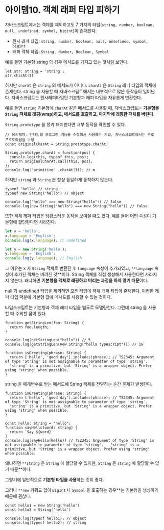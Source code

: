 # 아이템10. 객체 래퍼 타입 피하기

자바스크립트에서는 객체를 제외하고도 7 가지의 타입(`string, number, boolean, null, undefined, symbol, bigint`)이 존재한다.

- 원시 래퍼 타입: `string, number, boolean, null, undefined, symbol, bigint`
- 래퍼 객체 타입: `String, Number, Boolean, Symbol`

예를 들면 기본형 string 의 경우 메서드를 가지고 있는 것처럼 보인다.

```tsx
let str: string = 'string';
str.charAt(3)
```

하지만 `charAt` 은 `string` 의 메서드가 아니다. `charAt` 은 `String` 래퍼 타입의 객체에 존재한다. string 을 사용할 때 자바스크립트에서는 내부적으로 많은 동작들이 일어난다. 자바스크립트는 원시래퍼타입인 기본형과 래퍼 타입을 자유롭게 변환한다.

예를 들면 `string` 기본형에 `charAt` 같은 메서드를 사용할 때, 자바스크립트는 **기본형을 `String` 객체로 래핑(wrap)하고, 메서드를 호출하고, 마지막에 래핑한 객체를 버린다**.

`String.prototype` 을 몽키 패치한다면 내부 동작을 확인할 수 있다.

```tsx
// 몽키패치: 런타임의 프로그램 기능을 수정해서 사용하는 기법, 자바스크립트에서는 주로 프로토타입을 수정
const originalCharAt = String.prototype.charAt;

String.prototype.charAt = function(pos) {
  console.log(this, typeof this, pos);
  return originalCharAt.call(this, pos); 
};
console.log('primitive' .charAt(3)); // m
```

하지만 `string` 과 `String` 은 항상 동일하게 동작하지 않는다.

```tsx
typeof "hello" // string
typeof new String("hello") // object

console.log("hello" === new String("hello")) // false
console.log(new String("hello") === new String("hello")) // false 
```

또한 객체 래퍼 타입은 당황스러운 동작을 보여질 때도 있다. 예를 들어 어떤 속성이 기본형에 할당된다면 사라진다.

```jsx
let x = 'hello';
x.language = 'English';
console.log(x.language); // undefined

let y = new String('hello');
y.language = 'English';
console.log(y.language); // English
```

그 이유는 x 가 `String` 객체로 변환된 후 `language` 속성이 추가되었고, `**language` 속성이 추가된 객체는 버려진 것**이다. String 객체를 직접 생성해서 사용한다면 사라지지 않는다. 왜냐하면 **기본형을 객체로 래핑하고 버리는 과정을 하지 않기 때문**이다.

null 과 undefined 타입을 제외하면 모든 타입에 객체 래퍼 타입이 존재한다. 이러한 래퍼 타입 덕분에 기본형 값에 메서드를 사용할 수 있는 것이다.

타입스크립트는 기본형과 객체 래퍼 타입을 별도로 모델링한다. 그런데 string 을 사용할 때 주의할 점이 있다.

```tsx
function getStringLen(foo: String) {
  return foo.length;
}

console.log(getStringLen("hello")) // 5
console.log(getStringLen(new String("hello typescript"))) // 16

function isGreeting(phrase: String) {
  return ['hello', 'good day'].includes(phrase); // TS2345: Argument of type 'String' is not assignable to parameter of type 'string'.   'string' is a primitive, but 'String' is a wrapper object. Prefer using 'string' when possible.
}
```

string 을 매개변수로 받는 메서드에 String 객체를 전달하는 순간 문제가 발생한다.

```tsx
function isGreeting(phrase: String) {
  return ['hello', 'good day'].includes(phrase); // TS2345: Argument of type 'String' is not assignable to parameter of type 'string'.   'string' is a primitive, but 'String' is a wrapper object. Prefer using 'string' when possible.
}

const hello: String = "hello";
function sayHello(word: string) {
  return `Say ${word}`
}
console.log(sayHello(hello)) // TS2345: Argument of type 'String' is not assignable to parameter of type 'string'.   'string' is a primitive, but 'String' is a wrapper object. Prefer using 'string' when possible.
```

왜냐하면 `**string` 은 `String` 에 할당할 수 있지만, `String` 은 `string` 에 할당할 수 없기 때문**이다.

그렇기에 일반적으로 **기본형 타입을 사용**하는 것이 좋다.

그러나 `**new` 키워드 없이 `BigInt` 나 `Symbol` 을 호출하는 경우**는 기본형을 생성하기 때문에 괜찮다.

```tsx
const hello1 = new String('hello')
const hello2 = String('hello')

console.log(typeof hello1); // object
console.log(typeof hello2); // string
```
